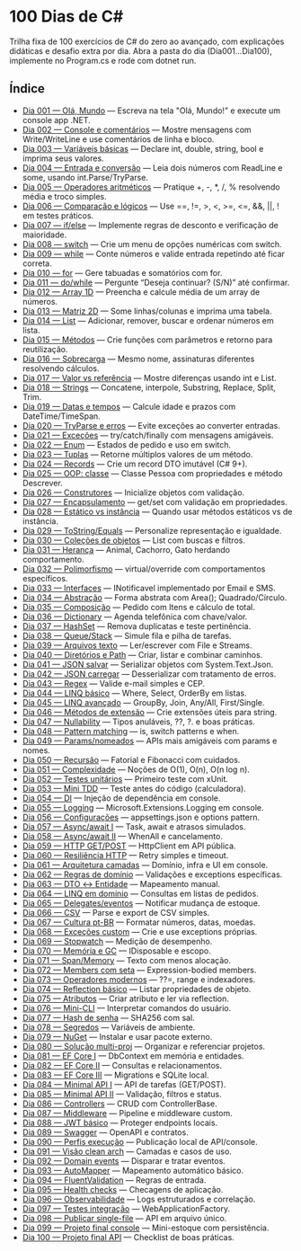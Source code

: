# 100 Dias de C#

Trilha fixa de 100 exercícios de C# do zero ao avançado, com explicações didáticas e desafio extra por dia. Abra a pasta do dia (Dia001…Dia100), implemente no Program.cs e rode com dotnet run.

## Índice
- [Dia 001 — Olá, Mundo](Dia001/README.md) — Escreva na tela "Olá, Mundo!" e execute um console app .NET.
- [Dia 002 — Console e comentários](Dia002/README.md) — Mostre mensagens com Write/WriteLine e use comentários de linha e bloco.
- [Dia 003 — Variáveis básicas](Dia003/README.md) — Declare int, double, string, bool e imprima seus valores.
- [Dia 004 — Entrada e conversão](Dia004/README.md) — Leia dois números com ReadLine e some, usando int.Parse/TryParse.
- [Dia 005 — Operadores aritméticos](Dia005/README.md) — Pratique +, -, *, /, % resolvendo média e troco simples.
- [Dia 006 — Comparação e lógicos](Dia006/README.md) — Use ==, !=, >, <, >=, <=, &&, ||, ! em testes práticos.
- [Dia 007 — if/else](Dia007/README.md) — Implemente regras de desconto e verificação de maioridade.
- [Dia 008 — switch](Dia008/README.md) — Crie um menu de opções numéricas com switch.
- [Dia 009 — while](Dia009/README.md) — Conte números e valide entrada repetindo até ficar correta.
- [Dia 010 — for](Dia010/README.md) — Gere tabuadas e somatórios com for.
- [Dia 011 — do/while](Dia011/README.md) — Pergunte “Deseja continuar? (S/N)” até confirmar.
- [Dia 012 — Array 1D](Dia012/README.md) — Preencha e calcule média de um array de números.
- [Dia 013 — Matriz 2D](Dia013/README.md) — Some linhas/colunas e imprima uma tabela.
- [Dia 014 — List<T>](Dia014/README.md) — Adicionar, remover, buscar e ordenar números em lista.
- [Dia 015 — Métodos](Dia015/README.md) — Crie funções com parâmetros e retorno para reutilização.
- [Dia 016 — Sobrecarga](Dia016/README.md) — Mesmo nome, assinaturas diferentes resolvendo cálculos.
- [Dia 017 — Valor vs referência](Dia017/README.md) — Mostre diferenças usando int e List<T>.
- [Dia 018 — Strings](Dia018/README.md) — Concatene, interpole, Substring, Replace, Split, Trim.
- [Dia 019 — Datas e tempos](Dia019/README.md) — Calcule idade e prazos com DateTime/TimeSpan.
- [Dia 020 — TryParse e erros](Dia020/README.md) — Evite exceções ao converter entradas.
- [Dia 021 — Exceções](Dia021/README.md) — try/catch/finally com mensagens amigáveis.
- [Dia 022 — Enum](Dia022/README.md) — Estados de pedido e uso em switch.
- [Dia 023 — Tuplas](Dia023/README.md) — Retorne múltiplos valores de um método.
- [Dia 024 — Records](Dia024/README.md) — Crie um record DTO imutável (C# 9+).
- [Dia 025 — OOP: classe](Dia025/README.md) — Classe Pessoa com propriedades e método Descrever.
- [Dia 026 — Construtores](Dia026/README.md) — Inicialize objetos com validação.
- [Dia 027 — Encapsulamento](Dia027/README.md) — get/set com validação em propriedades.
- [Dia 028 — Estático vs instância](Dia028/README.md) — Quando usar métodos estáticos vs de instância.
- [Dia 029 — ToString/Equals](Dia029/README.md) — Personalize representação e igualdade.
- [Dia 030 — Coleções de objetos](Dia030/README.md) — List<Pessoa> com buscas e filtros.
- [Dia 031 — Herança](Dia031/README.md) — Animal, Cachorro, Gato herdando comportamento.
- [Dia 032 — Polimorfismo](Dia032/README.md) — virtual/override com comportamentos específicos.
- [Dia 033 — Interfaces](Dia033/README.md) — INotificavel implementado por Email e SMS.
- [Dia 034 — Abstração](Dia034/README.md) — Forma abstrata com Area(); Quadrado/Círculo.
- [Dia 035 — Composição](Dia035/README.md) — Pedido com Itens e cálculo de total.
- [Dia 036 — Dictionary](Dia036/README.md) — Agenda telefônica com chave/valor.
- [Dia 037 — HashSet](Dia037/README.md) — Remova duplicatas e teste pertinência.
- [Dia 038 — Queue/Stack](Dia038/README.md) — Simule fila e pilha de tarefas.
- [Dia 039 — Arquivos texto](Dia039/README.md) — Ler/escrever com File e Streams.
- [Dia 040 — Diretórios e Path](Dia040/README.md) — Criar, listar e combinar caminhos.
- [Dia 041 — JSON salvar](Dia041/README.md) — Serializar objetos com System.Text.Json.
- [Dia 042 — JSON carregar](Dia042/README.md) — Desserializar com tratamento de erros.
- [Dia 043 — Regex](Dia043/README.md) — Valide e-mail simples e CEP.
- [Dia 044 — LINQ básico](Dia044/README.md) — Where, Select, OrderBy em listas.
- [Dia 045 — LINQ avançado](Dia045/README.md) — GroupBy, Join, Any/All, First/Single.
- [Dia 046 — Métodos de extensão](Dia046/README.md) — Crie extensões úteis para string.
- [Dia 047 — Nullability](Dia047/README.md) — Tipos anuláveis, ??, ?. e boas práticas.
- [Dia 048 — Pattern matching](Dia048/README.md) — is, switch patterns e when.
- [Dia 049 — Params/nomeados](Dia049/README.md) — APIs mais amigáveis com params e nomes.
- [Dia 050 — Recursão](Dia050/README.md) — Fatorial e Fibonacci com cuidados.
- [Dia 051 — Complexidade](Dia051/README.md) — Noções de O(1), O(n), O(n log n).
- [Dia 052 — Testes unitários](Dia052/README.md) — Primeiro teste com xUnit.
- [Dia 053 — Mini TDD](Dia053/README.md) — Teste antes do código (calculadora).
- [Dia 054 — DI](Dia054/README.md) — Injeção de dependência em console.
- [Dia 055 — Logging](Dia055/README.md) — Microsoft.Extensions.Logging em console.
- [Dia 056 — Configurações](Dia056/README.md) — appsettings.json e options pattern.
- [Dia 057 — Async/await I](Dia057/README.md) — Task, await e atrasos simulados.
- [Dia 058 — Async/await II](Dia058/README.md) — WhenAll e cancelamento.
- [Dia 059 — HTTP GET/POST](Dia059/README.md) — HttpClient em API pública.
- [Dia 060 — Resiliência HTTP](Dia060/README.md) — Retry simples e timeout.
- [Dia 061 — Arquitetura camadas](Dia061/README.md) — Domínio, infra e UI em console.
- [Dia 062 — Regras de domínio](Dia062/README.md) — Validações e exceptions específicas.
- [Dia 063 — DTO ↔ Entidade](Dia063/README.md) — Mapeamento manual.
- [Dia 064 — LINQ em domínio](Dia064/README.md) — Consultas em listas de pedidos.
- [Dia 065 — Delegates/eventos](Dia065/README.md) — Notificar mudança de estoque.
- [Dia 066 — CSV](Dia066/README.md) — Parse e export de CSV simples.
- [Dia 067 — Cultura pt-BR](Dia067/README.md) — Formatar números, datas, moedas.
- [Dia 068 — Exceções custom](Dia068/README.md) — Crie e use exceptions próprias.
- [Dia 069 — Stopwatch](Dia069/README.md) — Medição de desempenho.
- [Dia 070 — Memória e GC](Dia070/README.md) — IDisposable e escopo.
- [Dia 071 — Span/Memory](Dia071/README.md) — Texto com menos alocação.
- [Dia 072 — Members com seta](Dia072/README.md) — Expression-bodied members.
- [Dia 073 — Operadores modernos](Dia073/README.md) — ??=, range e indexadores.
- [Dia 074 — Reflection básico](Dia074/README.md) — Listar propriedades de objeto.
- [Dia 075 — Atributos](Dia075/README.md) — Criar atributo e ler via reflection.
- [Dia 076 — Mini-CLI](Dia076/README.md) — Interpretar comandos do usuário.
- [Dia 077 — Hash de senha](Dia077/README.md) — SHA256 com sal.
- [Dia 078 — Segredos](Dia078/README.md) — Variáveis de ambiente.
- [Dia 079 — NuGet](Dia079/README.md) — Instalar e usar pacote externo.
- [Dia 080 — Solução multi-proj](Dia080/README.md) — Organizar e referenciar projetos.
- [Dia 081 — EF Core I](Dia081/README.md) — DbContext em memória e entidades.
- [Dia 082 — EF Core II](Dia082/README.md) — Consultas e relacionamentos.
- [Dia 083 — EF Core III](Dia083/README.md) — Migrations e SQLite local.
- [Dia 084 — Minimal API I](Dia084/README.md) — API de tarefas (GET/POST).
- [Dia 085 — Minimal API II](Dia085/README.md) — Validação, filtros e status.
- [Dia 086 — Controllers](Dia086/README.md) — CRUD com ControllerBase.
- [Dia 087 — Middleware](Dia087/README.md) — Pipeline e middleware custom.
- [Dia 088 — JWT básico](Dia088/README.md) — Proteger endpoints locais.
- [Dia 089 — Swagger](Dia089/README.md) — OpenAPI e contratos.
- [Dia 090 — Perfis execução](Dia090/README.md) — Publicação local de API/console.
- [Dia 091 — Visão clean arch](Dia091/README.md) — Camadas e casos de uso.
- [Dia 092 — Domain events](Dia092/README.md) — Disparar e tratar eventos.
- [Dia 093 — AutoMapper](Dia093/README.md) — Mapeamento automático básico.
- [Dia 094 — FluentValidation](Dia094/README.md) — Regras de entrada.
- [Dia 095 — Health checks](Dia095/README.md) — Checagens de aplicação.
- [Dia 096 — Observabilidade](Dia096/README.md) — Logs estruturados e correlação.
- [Dia 097 — Testes integração](Dia097/README.md) — WebApplicationFactory.
- [Dia 098 — Publicar single-file](Dia098/README.md) — API em arquivo único.
- [Dia 099 — Projeto final console](Dia099/README.md) — Mini-estoque com persistência.
- [Dia 100 — Projeto final API](Dia100/README.md) — Checklist de boas práticas.
